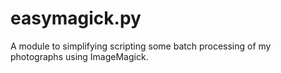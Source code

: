 easymagick.py
=============

A module to simplifying scripting some batch processing of my photographs
using ImageMagick. 